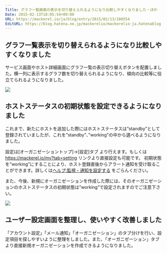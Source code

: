 ```yaml
---
Title: グラフ一覧画面の表示を切り替えられるようになり比較しやすくなりました・ほか
Date: 2015-02-13T18:05:54+09:00
URL: https://mackerel.io/ja/blog/entry/2015/02/13/180554
EditURL: https://blog.hatena.ne.jp/mackerelio/mackerelio-ja.hatenablog.mackerel.io/atom/entry/8454420450083556875
---
```


## グラフ一覧表示を切り替えられるようになり比較しやすくなりました

サービス画面やホスト詳細画面にグラフ一覧の表示切り替えボタンを配置しました。横一列に表示するグラフ数を切り替えられるようになり、傾向の比較等に役立てられるようになりました。

![](https://cdn-ak.f.st-hatena.com/images/fotolife/m/mackerelio/20150804/20150804170312.gif)

## ホストステータスの初期状態を設定できるようになりました

これまで、新たにホストを追加した際にはホストステータスは”standby”として登録されていましたが、これを”standby”、”working”の中から選べるようになりました。

設定は[オーガニゼーショントップ]→[設定]タブ より行えます。もしくは <https://mackerel.io/my?tab=setting> リンクより直接設定も可能です。
初期状態を”working”にすることにより、ホスト登録直後からアラート通知を受け取ることができます。詳しくは[ヘルプ:監視・通知を設定する](https://mackerel.io/ja/docs/entry/howto/alerts) をごらんください。

また、今後、新規にオーガニゼーションを作成した際には、そのオーガニゼーションのホストステータスの初期状態は”working”で設定されますのでご注意下さい。

![](https://cdn-ak.f.st-hatena.com/images/fotolife/m/mackerelio/20150804/20150804170942.gif)

## ユーザー設定画面を整理し、使いやすく改善しました

「アカウント設定」「メール通知」「オーガニゼーション」のタブ分けを行い、設定項目を探しやすいように整理をしました。また、「オーガニゼーション」タブより直接新規オーガニゼーションを作成できるようになりました。
